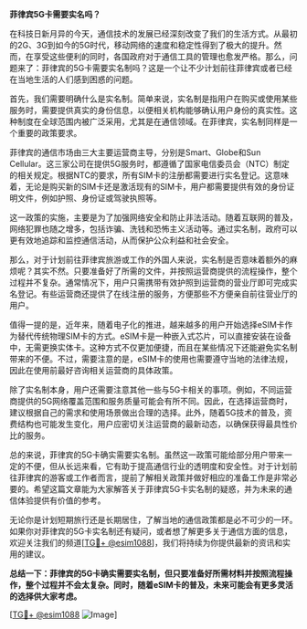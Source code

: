 **菲律宾5G卡需要实名吗？**

在科技日新月异的今天，通信技术的发展已经深刻改变了我们的生活方式。从最初的2G、3G到如今的5G时代，移动网络的速度和稳定性得到了极大的提升。然而，在享受这些便利的同时，各国政府对于通信工具的管理也愈发严格。那么，问题来了：菲律宾的5G卡需要实名制吗？这是一个让不少计划前往菲律宾或者已经在当地生活的人们感到困惑的问题。

首先，我们需要明确什么是实名制。简单来说，实名制是指用户在购买或使用某些服务时，需要提供真实的身份信息，以便相关机构能够确认用户身份的真实性。这种制度在全球范围内被广泛采用，尤其是在通信领域。在菲律宾，实名制同样是一个重要的政策要求。

菲律宾的通信市场由三大主要运营商主导，分别是Smart、Globe和Sun Cellular。这三家公司在提供5G服务时，都遵循了国家电信委员会（NTC）制定的相关规定。根据NTC的要求，所有SIM卡的注册都需要进行实名登记。这意味着，无论是购买新的SIM卡还是激活现有的SIM卡，用户都需要提供有效的身份证明文件，例如护照、身份证或驾驶执照等。

这一政策的实施，主要是为了加强网络安全和防止非法活动。随着互联网的普及，网络犯罪也随之增多，包括诈骗、洗钱和恐怖主义活动等。通过实名制，政府可以更有效地追踪和监控通信活动，从而保护公众利益和社会安全。

那么，对于计划前往菲律宾旅游或工作的外国人来说，实名制是否意味着额外的麻烦呢？其实不然。只要准备好了所需的文件，并按照运营商提供的流程操作，整个过程并不复杂。通常情况下，用户只需携带有效护照到运营商的营业厅即可完成实名登记。有些运营商还提供了在线注册的服务，方便那些不方便亲自前往营业厅的用户。

值得一提的是，近年来，随着电子化的推进，越来越多的用户开始选择eSIM卡作为替代传统物理SIM卡的方式。eSIM卡是一种嵌入式芯片，可以直接安装在设备中，无需更换实体卡。这种方式不仅更加便捷，而且在某些情况下还能避免实名制带来的不便。不过，需要注意的是，eSIM卡的使用也需要遵守当地的法律法规，因此在使用前最好咨询相关运营商的具体政策。

除了实名制本身，用户还需要注意其他一些与5G卡相关的事项。例如，不同运营商提供的5G网络覆盖范围和服务质量可能会有所不同。因此，在选择运营商时，建议根据自己的需求和使用场景做出合理的选择。此外，随着5G技术的普及，资费结构也可能发生变化，用户应密切关注运营商的最新动态，以确保获得最具性价比的服务。

总的来说，菲律宾的5G卡确实需要实名制。虽然这一政策可能给部分用户带来一定的不便，但从长远来看，它有助于提高通信行业的透明度和安全性。对于计划前往菲律宾的游客或工作者而言，提前了解相关政策并做好相应的准备工作是非常必要的。希望这篇文章能为大家解答关于菲律宾5G卡实名制的疑惑，并为未来的通信体验提供有价值的参考。

无论你是计划短期旅行还是长期居住，了解当地的通信政策都是必不可少的一环。如果你对菲律宾的5G卡实名制还有疑问，或者想了解更多关于通信方面的信息，欢迎关注我们的频道[[TG💪+ @esim1088](https://t.me/s/esim1088)]，我们将持续为你提供最新的资讯和实用的建议。

**总结一下：菲律宾的5G卡确实需要实名制，但只要准备好所需材料并按照流程操作，整个过程并不会太复杂。同时，随着eSIM卡的普及，未来可能会有更多灵活的选择供大家考虑。**

[[TG💪+ @esim1088](https://t.me/s/esim1088) ![Image](https://i.postimg.cc/4NQfJmqS/Snipaste-2025-05-13-00-14-12.png)]